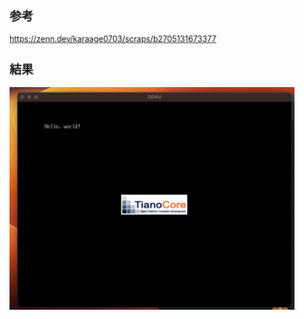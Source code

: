 ## 参考

https://zenn.dev/karaage0703/scraps/b2705131673377

## 結果

<img src="./memo/image/hello_world.png"></img>